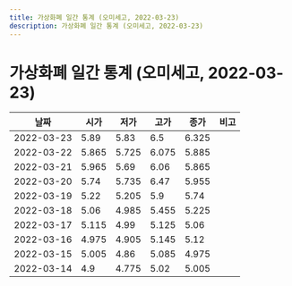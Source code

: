 ```yaml
---
title: 가상화폐 일간 통계 (오미세고, 2022-03-23)
description: 가상화폐 일간 통계 (오미세고, 2022-03-23)
---
```


가상화폐 일간 통계 (오미세고, 2022-03-23)
===

|날짜|시가|저가|고가|종가|비고|
|--|--|--|--|--|--|
|2022-03-23|5.89|5.83|6.5|6.325|    |
|2022-03-22|5.865|5.725|6.075|5.885|    |
|2022-03-21|5.965|5.69|6.06|5.865|    |
|2022-03-20|5.74|5.735|6.47|5.955|    |
|2022-03-19|5.22|5.205|5.9|5.74|    |
|2022-03-18|5.06|4.985|5.455|5.225|    |
|2022-03-17|5.115|4.99|5.125|5.06|    |
|2022-03-16|4.975|4.905|5.145|5.12|    |
|2022-03-15|5.005|4.86|5.085|4.975|    |
|2022-03-14|4.9|4.775|5.02|5.005|    |
